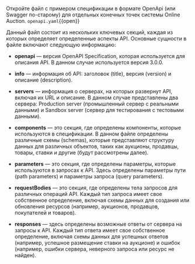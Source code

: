 Откройте файл с примером спецификации в формате OpenApi (или Swagger по-старому) для отдельных конечных точек системы Online Auction.
`openapi.yaml`{{open}}

Данный файл состоит из нескольких ключевых секций, каждая из которых определяет определенные аспекты API. Основные сущности в файле включают следующую информацию:

- **openapi** — версия OpenAPI Specification, которая используется для описания API. В данном случае используется версия 3.0.0.

- **info** — информация об API: заголовок (title), версия (version) и описание (description).

- **servers** — информация о серверах, на которых развернут API, включая их URL и описание. В данном случае представлены два сервера: Production server (промышленный сервер с реальными данными) и Sandbox server (сервер для тестирования с тестовыми данными).

- **components** — это секция, где определены компоненты, которые используются в спецификации. В данном файле определены различные схемы (schemas), которые представляют структуру данных для различных объектов, таких как аукционы, продавцы, товары, ставки и другие (будут рассмотрены далее).

- **parameters** — это секция, где определены параметры, которые используются в запросах к API. Здесь определены параметры пути (path parameters) и параметры запроса (query parameters).

- **requestBodies** — это секция, где определены тела запросов для различных операций API. Каждый тип запроса имеет свое собственное определение, включая схемы данных для создания или обновления ресурсов (например, аукционов, продавцов, покупателей и товаров).

- **responses** — здесь определены возможные ответы от сервера на запросы к API. Каждый тип ответа имеет свое собственное определение, включая схемы данных для успешных ответов (например, успешное размещение ставки на аукционе) и ошибок (например, ошибки сервера, неверного запроса или ресурс не найден).